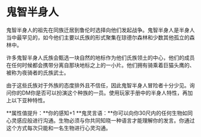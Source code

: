 # 鬼智半身人

鬼智半身人的祖先在同族迁居到鲁伦时选择向他们发起战争。鬼智半身人是半身人当中最罕见的，如今他们主要以氏族的形式聚集在琼德尔森林和少数其他孤立的森林中。

许多鬼智半身人氏族会甄选一块自然的地标作为他们氏族领土的中心，他们的成员在任何时候都会携带分离自那块地标之上的一小片。他们拥有骑乘着巨猫头鹰的、被称为夜骑者的氏族武士。

由于这些氏族对于外族的态度排外且不信任，因此鬼智半身人冒险者十分少见。询问你的DM你是否可以扮演这个种族的一员。使用玩家手册中的半身人特性，再加上以下亚种特性。


**属性值提升：**你的感知+1
**鬼灵言语：**你可以向你30尺内的任何生物如同心灵感应般进行沟通。生物必须与你共同知晓一种语言才能理解你的发言。你通过这个方式每次只能和一名生物进行心灵沟通。
